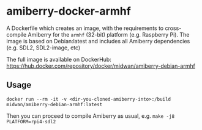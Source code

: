 # amiberry-docker-armhf

A Dockerfile which creates an image, with the requirements to cross-compile Amiberry for the `armhf` (32-bit) platform (e.g. Raspberry Pi).
The image is based on Debian:latest and includes all Amiberry dependencies (e.g. SDL2, SDL2-image, etc)

The full image is available on DockerHub: <https://hub.docker.com/repository/docker/midwan/amiberry-debian-armhf>

## Usage
`docker run --rm -it -v <dir-you-cloned-amiberry-into>:/build midwan/amiberry-debian-armhf:latest`

Then you can proceed to compile Amiberry as usual, e.g. `make -j8 PLATFORM=rpi4-sdl2`
